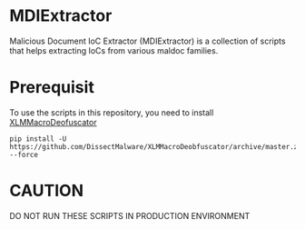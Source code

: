 # MDIExtractor

Malicious Document IoC Extractor (MDIExtractor) is a collection of scripts that helps extracting IoCs from various maldoc families.

# Prerequisit

To use the scripts in this repository, you need to install [XLMMacroDeofuscator](https://github.com/DissectMalware/XLMMacroDeobfuscator)

```
pip install -U https://github.com/DissectMalware/XLMMacroDeobfuscator/archive/master.zip --force
```

# CAUTION
DO NOT RUN THESE SCRIPTS IN PRODUCTION ENVIRONMENT

